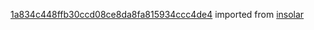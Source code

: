 [1a834c448ffb30ccd08ce8da8fa815934ccc4de4](https://github.com/insolar/insolar/commit/1a834c448ffb30ccd08ce8da8fa815934ccc4de4) imported from [insolar](https://github.com/insolar/insolar)
